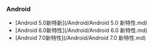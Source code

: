 ### Android
* [Android 5.0新特新](/Android/Android 5.0 新特性.md)
* [Android 6.0新特性](/Android/Android 6.0 新特性.md)
* [Android 7.0新特性](/Android/Android 7.0 新特性.md)
